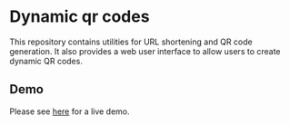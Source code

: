 # Dynamic qr codes
This repository contains utilities for URL shortening and QR code generation. It also provides a web user interface to allow users to create dynamic QR codes.

## Demo
Please see [here](https://qr.ryanlee.site/) for a live demo.